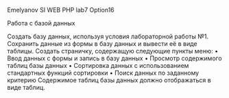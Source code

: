 Emelyanov SI
WEB PHP
lab7 Option16

Работа с базой данных

Создать базу данных, используя условия лабораторной работы №1.
Сохранить данные из формы в базу данных и вывести её в виде таблицы.
Создать страничку, содержащую следующие пункты меню:
•	Ввод данных с формы и запись в базу данных
•	Просмотр содержимого таблиц базы данных
•	Сортировка данных с использованием стандартных функций сортировки
•	Поиск данных по заданному критерию
Содержимое таблиц базы данных должно отображаться в виде таблиц.

